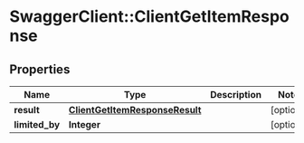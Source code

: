 # SwaggerClient::ClientGetItemResponse

## Properties
Name | Type | Description | Notes
------------ | ------------- | ------------- | -------------
**result** | [**ClientGetItemResponseResult**](ClientGetItemResponseResult.md) |  | [optional] 
**limited_by** | **Integer** |  | [optional] 

